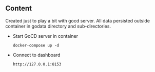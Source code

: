 ## Content

Created just to play a bit with gocd server.
All data persisted outside container in godata directory and sub-directories.

 - Start GoCD server in container

    ```
    docker-compose up -d
    ```
 - Connect to dashboard 

    ```
    http://127.0.0.1:8153
    ```

